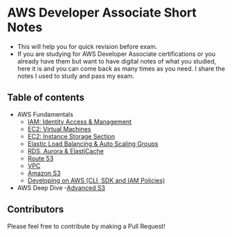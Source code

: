 # AWS Developer Associate Short Notes

- This will help you for quick revision before exam.
- If you are studying for AWS Developer Associate certifications or you already have them but want to have digital notes of what you studied, here it is and you can come back as many times as you need. I share the notes I used to study and pass my exam.

## Table of contents

- AWS Fundamentals
  - [IAM: Identity Access & Management](aws-fundamentals/iam.md)
  - [EC2: Virtual Machines](aws-fundamentals/ec2.md)
  - [EC2: Instance Storage Section](aws-fundamentals/ec2_storage.md)
  - [Elastic Load Balancing & Auto Scaling Groups](aws-fundamentals/elb_asg.md)
  - [RDS, Aurora & ElastiCache](aws-fundamentals/rds_aurora_elasti_cache.md)
  - [Route 53](aws-fundamentals/route_53.md)
  - [VPC](aws-fundamentals/vpc.md)
  - [Amazon S3](aws-fundamentals/s3.md)
  - [Developing on AWS (CLI, SDK and IAM Policies)](./aws-fundamentals/developing.md)
- AWS Deep Dive
  -[Advanced S3](./aws-deep-dive/advanced-s3.md)

## Contributors

Please feel free to contribute by making a Pull Request!
